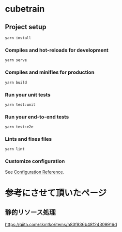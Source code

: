 # cubetrain

## Project setup
```
yarn install
```

### Compiles and hot-reloads for development
```
yarn serve
```

### Compiles and minifies for production
```
yarn build
```

### Run your unit tests
```
yarn test:unit
```

### Run your end-to-end tests
```
yarn test:e2e
```

### Lints and fixes files
```
yarn lint
```

### Customize configuration
See [Configuration Reference](https://cli.vuejs.org/config/).


# 参考にさせて頂いたページ

## 静的リソース処理

https://qiita.com/skmtko/items/a83f836b48f24309916d